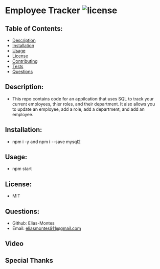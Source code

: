 # Employee Tracker  ![license](https://img.shields.io/badge/license-MIT-green)

  ## Table of Contents:

  * [Description](#description)
  * [Installation](#installation)
  * [Usage](#usage)
  * [License](#license)
  * [Contributing](#contributing)
  * [Tests](#tests)
  * [Questions](#questions)
  
  ## Description:

  - This repo contains code for an appilcation that uses SQL to track your current employees, thier roles, and their department. It also allows you to update an employee, add a role, add a department, and add an employee.

  ## Installation:

  - npm i -y and npm i --save mysql2

  ## Usage:

  - npm start

  ## License:

  - MIT

  ## Questions:

  - Github: Elias-Montes
  - Email: eliasmontes911@gmail.com
  
  ## Video

  ## Special Thanks 